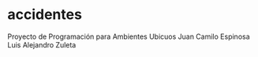 # accidentes
Proyecto de Programación para Ambientes Ubicuos
Juan Camilo Espinosa
Luis Alejandro Zuleta
